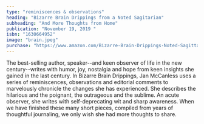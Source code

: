 ```yaml
---
type: "reminiscences & observations"
heading: "Bizarre Brain Drippings from a Noted Sagitarian"
subheading: "And More Thoughts from Home"
publication: "November 19, 2019 "
isbn: "1630664952"
image: "brain.jpeg"
purchase: "https://www.amazon.com/Bizarre-Brain-Drippings-Noted-Sagittarian/dp/1630664952/ref=sr_1_1?keywords=jan+mccanless&qid=1575602086&sr=8-1"
---
```

The best-selling author, speaker--and keen observer of life in the new century--writes with humor, joy, nostalgia and hope from keen insights she gained in the last century. In Bizarre Brain Drippings, Jan McCanless uses a series of reminiscences, observations and editorial comments to marvelously chronicle the changes she has experienced. She describes the hilarious and the poignant, the outrageous and the sublime. An acute observer, she writes with self-deprecating wit and sharp awareness. When we have finished these many short pieces, compiled from years of thoughtful journaling, we only wish she had more thoughts to share.
